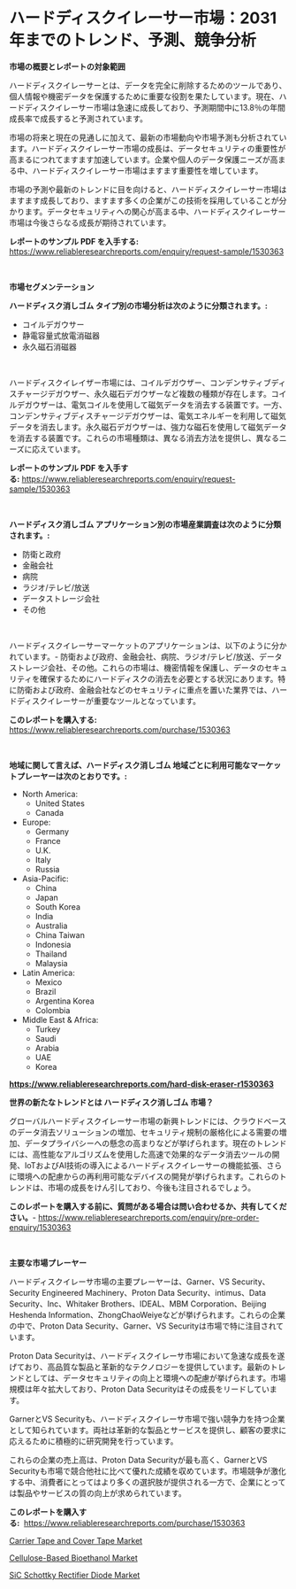 <p><h1>ハードディスクイレーサー市場：2031年までのトレンド、予測、競争分析</h1></p><p><strong>市場の概要とレポートの対象範囲</strong></p>
<p><p>ハードディスクイレーサーとは、データを完全に削除するためのツールであり、個人情報や機密データを保護するために重要な役割を果たしています。現在、ハードディスクイレーサー市場は急速に成長しており、予測期間中に13.8％の年間成長率で成長すると予測されています。</p><p>市場の将来と現在の見通しに加えて、最新の市場動向や市場予測も分析されています。ハードディスクイレーサー市場の成長は、データセキュリティの重要性が高まるにつれてますます加速しています。企業や個人のデータ保護ニーズが高まる中、ハードディスクイレーサー市場はますます重要性を増しています。</p><p>市場の予測や最新のトレンドに目を向けると、ハードディスクイレーサー市場はますます成長しており、ますます多くの企業がこの技術を採用していることが分かります。データセキュリティへの関心が高まる中、ハードディスクイレーサー市場は今後さらなる成長が期待されています。</p></p>
<p><strong>レポートのサンプル PDF を入手する:</strong> <a href="https://www.reliableresearchreports.com/enquiry/request-sample/1530363">https://www.reliableresearchreports.com/enquiry/request-sample/1530363</a></p>
<p>&nbsp;</p>
<p><strong>市場セグメンテーション</strong></p>
<p><strong>ハードディスク消しゴム タイプ別の市場分析は次のように分類されます。:</strong></p>
<p><ul><li>コイルデガウサー</li><li>静電容量式放電消磁器</li><li>永久磁石消磁器</li></ul></p>
<p>&nbsp;</p>
<p><p>ハードディスクイレイザー市場には、コイルデガウザー、コンデンサティブディスチャージデガウザー、永久磁石デガウザーなど複数の種類が存在します。コイルデガウザーは、電気コイルを使用して磁気データを消去する装置です。一方、コンデンサティブディスチャージデガウザーは、電気エネルギーを利用して磁気データを消去します。永久磁石デガウザーは、強力な磁石を使用して磁気データを消去する装置です。これらの市場種類は、異なる消去方法を提供し、異なるニーズに応えています。</p></p>
<p><strong>レポートのサンプル PDF を入手する:</strong>&nbsp;<a href="https://www.reliableresearchreports.com/enquiry/request-sample/1530363">https://www.reliableresearchreports.com/enquiry/request-sample/1530363</a></p>
<p>&nbsp;</p>
<p><strong> ハードディスク消しゴム アプリケーション別の市場産業調査は次のように分類されます。:</strong></p>
<p><ul><li>防衛と政府</li><li>金融会社</li><li>病院</li><li>ラジオ/テレビ/放送</li><li>データストレージ会社</li><li>その他</li></ul></p>
<p>&nbsp;</p>
<p><p>ハードディスクイレーサーマーケットのアプリケーションは、以下のように分かれています。- 防衛および政府、金融会社、病院、ラジオ/テレビ/放送、データストレージ会社、その他。これらの市場は、機密情報を保護し、データのセキュリティを確保するためにハードディスクの消去を必要とする状況にあります。特に防衛および政府、金融会社などのセキュリティに重点を置いた業界では、ハードディスクイレーサーが重要なツールとなっています。</p></p>
<p><strong>このレポートを購入する:</strong>&nbsp; <a href="https://www.reliableresearchreports.com/purchase/1530363">https://www.reliableresearchreports.com/purchase/1530363</a></p>
<p>&nbsp;</p>
<p><strong>地域に関して言えば、ハードディスク消しゴム 地域ごとに利用可能なマーケットプレーヤーは次のとおりです。:</strong></p>
<p><ul>
    <li>
        North America:
        <ul>
            <li>United States</li>
            <li>Canada</li>
        </ul>
    </li>
    <li>
        Europe:
        <ul>
            <li>Germany</li>
            <li>France</li>
            <li>U.K.</li>
            <li>Italy</li>
            <li>Russia</li>
        </ul>
    </li>
    <li>
        Asia-Pacific:
        <ul>
            <li>China</li>
            <li>Japan</li>
            <li>South Korea</li>
            <li>India</li>
            <li>Australia</li>
            <li>China Taiwan</li>
            <li>Indonesia</li>
            <li>Thailand</li>
            <li>Malaysia</li>
        </ul>
    </li>
    <li>
        Latin America:
        <ul>
            <li>Mexico</li>
            <li>Brazil</li>
            <li>Argentina Korea</li>
            <li>Colombia</li>
        </ul>
    </li>
    <li>
        Middle East & Africa:
        <ul>
            <li>Turkey</li>
            <li>Saudi</li>
            <li>Arabia</li>
            <li>UAE</li>
            <li>Korea</li>
        </ul>
    </li>
    </ul></p>
<p><strong><a href="https://www.reliableresearchreports.com/hard-disk-eraser-r1530363">https://www.reliableresearchreports.com/hard-disk-eraser-r1530363</a></strong>&nbsp;</p>
<p><strong>世界の新たなトレンドとは ハードディスク消しゴム 市場？</strong></p>
<p><p>グローバルハードディスクイレーサー市場の新興トレンドには、クラウドベースのデータ消去ソリューションの増加、セキュリティ規制の厳格化による需要の増加、データプライバシーへの懸念の高まりなどが挙げられます。現在のトレンドには、高性能なアルゴリズムを使用した高速で効果的なデータ消去ツールの開発、IoTおよびAI技術の導入によるハードディスクイレーサーの機能拡張、さらに環境への配慮からの再利用可能なデバイスの開発が挙げられます。これらのトレンドは、市場の成長をけん引しており、今後も注目されるでしょう。</p></p>
<p><strong>このレポートを購入する前に、質問がある場合は問い合わせるか、共有してください。</strong>- <a href="https://www.reliableresearchreports.com/enquiry/pre-order-enquiry/1530363">https://www.reliableresearchreports.com/enquiry/pre-order-enquiry/1530363</a></p>
<p>&nbsp;</p>
<p><strong>主要な市場プレーヤー</strong></p>
<p><p>ハードディスクイレーサ市場の主要プレーヤーは、Garner、VS Security、Security Engineered Machinery、Proton Data Security、intimus、Data Security、Inc、Whitaker Brothers、IDEAL、MBM Corporation、Beijing Heshenda Information、ZhongChaoWeiyeなどが挙げられます。これらの企業の中で、Proton Data Security、Garner、VS Securityは市場で特に注目されています。</p><p>Proton Data Securityは、ハードディスクイレーサ市場において急速な成長を遂げており、高品質な製品と革新的なテクノロジーを提供しています。最新のトレンドとしては、データセキュリティの向上と環境への配慮が挙げられます。市場規模は年々拡大しており、Proton Data Securityはその成長をリードしています。</p><p>GarnerとVS Securityも、ハードディスクイレーサ市場で強い競争力を持つ企業として知られています。両社は革新的な製品とサービスを提供し、顧客の要求に応えるために積極的に研究開発を行っています。</p><p>これらの企業の売上高は、Proton Data Securityが最も高く、GarnerとVS Securityも市場で競合他社に比べて優れた成績を収めています。市場競争が激化する中、消費者にとってはより多くの選択肢が提供される一方で、企業にとっては製品やサービスの質の向上が求められています。</p></p>
<p><strong>このレポートを購入する:</strong>&nbsp;&nbsp;<a href="https://www.reliableresearchreports.com/purchase/1530363">https://www.reliableresearchreports.com/purchase/1530363</a></p>
<p><p><a href="https://www.linkedin.com/pulse/carrier-tape-cover-market-size-outlook-forecast-2024-2031-49owc?trackingId=LH8La281Kh%2Fy0hMQ6pHcdw%3D%3D">Carrier Tape and Cover Tape Market</a></p><p><a href="https://www.linkedin.com/pulse/cellulose-based-bioethanol-market-furnish-information-size-mwywc?trackingId=aVVFz8K8W3qouSZyMMsRhg%3D%3D">Cellulose-Based Bioethanol Market</a></p><p><a href="https://www.linkedin.com/pulse/sic-schottky-rectifier-diode-market-analysis-sze-forecasted-qzeme?trackingId=lZQ96413bV5mb6ErwYsBtw%3D%3D">SiC Schottky Rectifier Diode Market</a></p></p>